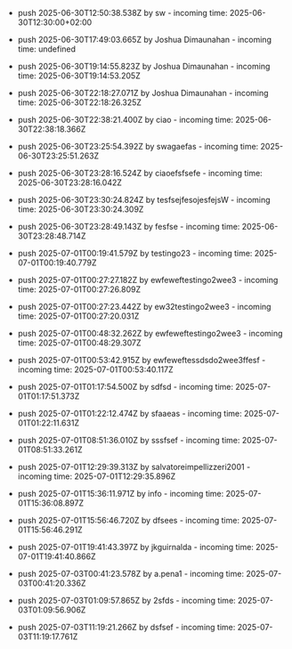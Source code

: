- push 2025-06-30T12:50:38.538Z by sw - incoming time: 2025-06-30T12:30:00+02:00
- push 2025-06-30T17:49:03.665Z by Joshua Dimaunahan - incoming time: undefined
- push 2025-06-30T19:14:55.823Z by Joshua Dimaunahan - incoming time: 2025-06-30T19:14:53.205Z
- push 2025-06-30T22:18:27.071Z by Joshua Dimaunahan - incoming time: 2025-06-30T22:18:26.325Z
- push 2025-06-30T22:38:21.400Z by ciao - incoming time: 2025-06-30T22:38:18.366Z
- push 2025-06-30T23:25:54.392Z by swagaefas - incoming time: 2025-06-30T23:25:51.263Z
- push 2025-06-30T23:28:16.524Z by ciaoefsfsefe - incoming time: 2025-06-30T23:28:16.042Z
- push 2025-06-30T23:30:24.824Z by tesfsejfesojesfejsW - incoming time: 2025-06-30T23:30:24.309Z
- push 2025-06-30T23:28:49.143Z by fesfse - incoming time: 2025-06-30T23:28:48.714Z
- push 2025-07-01T00:19:41.579Z by testingo23 - incoming time: 2025-07-01T00:19:40.779Z
- push 2025-07-01T00:27:27.182Z by ewfeweftestingo2wee3 - incoming time: 2025-07-01T00:27:26.809Z
- push 2025-07-01T00:27:23.442Z by ew32testingo2wee3 - incoming time: 2025-07-01T00:27:20.031Z

- push 2025-07-01T00:48:32.262Z by ewfeweftestingo2wee3 - incoming time: 2025-07-01T00:48:29.307Z
- push 2025-07-01T00:53:42.915Z by ewfeweftessdsdo2wee3ffesf - incoming time: 2025-07-01T00:53:40.117Z
- push 2025-07-01T01:17:54.500Z by sdfsd - incoming time: 2025-07-01T01:17:51.373Z
- push 2025-07-01T01:22:12.474Z by sfaaeas - incoming time: 2025-07-01T01:22:11.631Z
- push 2025-07-01T08:51:36.010Z by sssfsef - incoming time: 2025-07-01T08:51:33.261Z
- push 2025-07-01T12:29:39.313Z by salvatoreimpellizzeri2001 - incoming time: 2025-07-01T12:29:35.896Z
- push 2025-07-01T15:36:11.971Z by info - incoming time: 2025-07-01T15:36:08.897Z
- push 2025-07-01T15:56:46.720Z by dfsees - incoming time: 2025-07-01T15:56:46.291Z
- push 2025-07-01T19:41:43.397Z by jkguirnalda - incoming time: 2025-07-01T19:41:40.866Z
- push 2025-07-03T00:41:23.578Z by a.pena1 - incoming time: 2025-07-03T00:41:20.336Z
- push 2025-07-03T01:09:57.865Z by 2sfds - incoming time: 2025-07-03T01:09:56.906Z
- push 2025-07-03T11:19:21.266Z by dsfsef - incoming time: 2025-07-03T11:19:17.761Z
